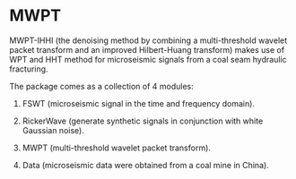 # MWPT
MWPT-IHHI (the denoising method by combining a multi-threshold wavelet packet transform and an improved Hilbert-Huang transform) makes use of WPT and HHT method for microseismic signals from a coal seam hydraulic fracturing.

The package comes as a collection of 4 modules: 

1. FSWT (microseismic signal in the time and frequency domain).

2. RickerWave (generate synthetic signals in conjunction with white Gaussian noise). 

3. MWPT (multi-threshold wavelet packet transform). 

4. Data (microseismic data were obtained from a coal mine in China).
